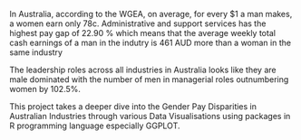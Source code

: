 In Australia, according to the WGEA, on average, for every $1 a man makes, a women earn only 78c. Administrative and support services has the highest pay gap of 22.90 %  which means that  the average weekly total cash earnings of a man in the indutry is 461 AUD more than a woman in the same industry

The leadership roles across all industries in Australia looks like they are male dominated with the number of  men in managerial roles outnumbering women by 102.5%.

This project takes a deeper dive into the Gender Pay Disparities in Australian Industries through various Data Visualisations using packages in R programming language especially GGPLOT.

